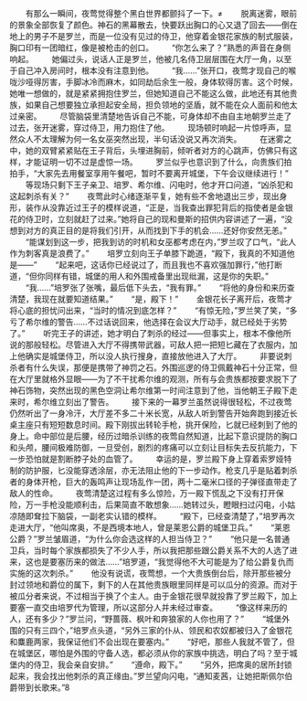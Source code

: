 　　有那么一瞬间，夜莺觉得整个黑白世界都颤抖了一下。≠
　　脱离迷雾，眼前的景象全部恢复了颜色。神石的黑幕散去，快要跃出胸口的心又退了回去——倒在地上的男子不是罗兰，而是一位没有见过的侍卫，他穿着金银花家族的制式服装，胸口印有一团暗红，像是被枪击的创口。
　　“你怎么来了？”熟悉的声音在身侧响起。
　　她偏过头，说话人正是罗兰，他被几名侍卫层层围在大厅一角，以至于自己冲入房间时，根本没有注意到他。
　　“我……”张开口，夜莺才现自己的喉咙沙哑得厉害，手脚冰冷而麻木，如同劫后余生一般，身体软得厉害。这个时候，她唯一想做的，就是紧紧拥抱住罗兰，但她知道自己不能这么做，此地还有其他贵族，如果自己想要独立承担起安全局，担负领地的坚盾，就不能在众人面前和他太过亲密。
　　尽管脑袋里清楚地告诉自己不能，可身体却不由自主地朝罗兰走了过去，张开迷雾，穿过侍卫，用力抱住了他。
　　现场顿时响起一片惊呼声，显然众人不太理解为何一名女巫突然出现，半句话没说又再次消失。
　　在迷雾之中，她的双臂紧紧贴在王子背后，头埋进胸前，倾听者对方的心跳声，仿佛只有这样，才能证明一切不过是虚惊一场。
　　罗兰似乎也意识到了什么，向贵族们拍拍手，“大家先去用餐室享用午餐吧，暂时不要离开城堡，下午会议继续进行！”
　　等现场只剩下王子亲卫、培罗、希尔维、闪电时，他才开口问道，“凶杀犯和这起刺杀有关？”
　　夜莺此时心绪逐渐平复，她有些不舍地退出三步，现出身形，装作从没靠近过王子的模样说道，“正是，当我查出罪犯背后的指使者是金银花的侍卫时，立刻就赶了过来。”她将自己的现和曼斯的招供内容讲述了一遍，“没想到对方的真正目的是将我们引开，从而找到下手的机会……还好你安然无恙。”
　　“能谋划到这一步，把我到访的时机和女巫都考虑在内，”罗兰叹了口气，“此人作为刺客真是浪费了。”
　　培罗立刻向王子单膝下跪道，“殿下，我真的不知道他是——”
　　“起来吧，这话你已经说过了，而且我也不喜欢强加罪行，”他打断道，“但你同样有错，城堡的用人和外围戒备里出现纰漏，这是你的失职。”
　　“我……”培罗张了张嘴，最后低下头去，“我有罪。”
　　“将他的身份和来历查清楚，我现在就要知道结果。”
　　“是，殿下！”
　　金银花长子离开后，夜莺才将心底的担忧问出来，“当时的情况到底怎样？”
　　“有惊无险，”罗兰笑了笑，“多亏了希尔维的警告……不过话说回来，他选择在会议大厅动手，就已经处于劣势了。”
　　听完王子的讲述，她才明白了刺杀的经过——但事实上，根本不像他所说的那般轻松。尽管进入大厅不得携带武器，可敌人把一把短匕藏在了衣服内，加上他确实是城堡侍卫，所以没人执行搜身，直接放他进入了大厅。
　　非要说刺杀者有什么失误，那便是携带了神罚之石。外围巡逻的侍卫佩戴神石十分正常，但在大厅里就格外显眼——为了不干扰希尔维的观测，所有与会贵族都按要求脱下了神石饰物，突然出现的黑色空洞让希尔维第一时间注意到了他，当他朝王子殿下走来时，希尔维立刻出了警告。
　　接下来的一幕罗兰虽然说得很轻松，不过夜莺仍然听出了一身冷汗，大厅差不多二十米长宽，从敌人听到警告开始奔跑到接近长桌主座只有短短数息时间。殿下刚拔出转轮手枪，挑开保险，匕就已经刺到了他的身上。命中部位是后腰，经历过暗杀训练的夜莺自然知道，比起下意识提防的胸口和头颅，腰间极难防御，一旦受创，剧烈的疼痛可以立刻让目标失去反抗能力，下一步恐怕就是割断脖子处的血管了。
　　幸运的是，罗兰殿下身上穿着索罗娅特制的防护服，匕没能穿透涂层，亦无法阻止他的下一步动作。枪支几乎是贴着刺杀者的身体开枪，巨大的轰鸣声让现场乱作一团，两十二毫米口径的子弹径直带走了敌人的性命。
　　夜莺清楚这过程有多么惊险，万一殿下慌乱之下没有打开保险，万一手枪没能顺利击，后果简直不敢想象……她转过头，瞪眼扫过闪电，小姑凉随即耷拉下脑袋，一副老实认错的模样。
　　“殿下，已经查清楚了，”培罗再次走进大厅，“他叫席奥，不是西境本地人，曾是莱恩公爵的城堡卫兵。”
　　“莱恩公爵？”罗兰皱眉道，“为什么你会选这样的人担当侍卫？”
　　“他只是一名普通卫兵，当时每个家族都损失了不少人手，所以我把那些跟公爵关系不大的人选了进来，这也是要塞历来的做法……”培罗道，“我觉得他不大可能是为了给公爵复仇而实施的这次刺杀。”
　　他没有说谎，夜莺想，一个大贵族倒台后，除开那些被分封过领地和爵位的属下，剩下的人在其他贵族眼里同样是可以瓜分的资源。而对于被瓜分者来说，不过相当于换了个主人。由于金银花很早就投靠了罗兰殿下，加上要塞一直交由培罗代为管理，所以这部分人并未经过审查。
　　“像这样来历的人，还有多少？”罗兰问，“野蔷薇、枫叶和奔狼家的人你也用了？”
　　“城堡外围的只有三四个，”培罗点头道，“另外三家的仆从、领民和农奴都被归入了金银花和麋鹿两家，我保证他们不会出现在要塞内。”
　　“好吧，那些人我就不管了，但在城堡区，哪怕是外围的守备人选，都必须从你的家族中挑选，明白了吗？至于城堡内的侍卫，我会亲自安排。”
　　“遵命，殿下。”
　　“另外，把席奥的居所封锁起来，我会找出他刺杀的真正缘由。”罗兰望向闪电，“通知麦茜，让她把斯佩尔伯爵带到长歌来。”8